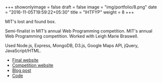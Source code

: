 +++
showonlyimage = false
draft = false
image = "img/portfolio/8.png"
date = "2016-11-05T19:59:22+05:30"
title = "IHTFYP"
weight = 8
+++

MIT's lost and found box.

<!--more-->

Semi-finalist in MIT’s annual Web Programming competition. MIT's annual Web Programming competition. Worked with Leigh Marie Braswell.

Used Node.js, Express, MongoDB, D3.js, Google Maps API, jQuery, JavaScript/HTML.

- [Final website](http://www.ihtfyp.herokuapp.com)
- [Competition website](http://6.148.scripts.mit.edu/2016/)
- [Blog post](http://datasieve.blogspot.com/2016/01/ihtfyp-6148-web-programming-competition.html)
- [Code](https://github.com/lizziew/ihtfyp)
